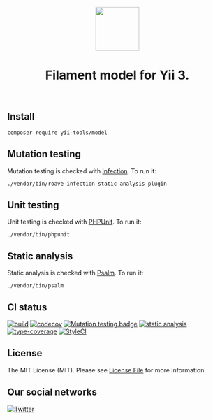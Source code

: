 <p align="center">
    <a href="https://github.com/yii-tools/filament" target="_blank">
        <img src="https://avatars.githubusercontent.com/u/121752654?s=200&v=4" height="100px">
    </a>
    <h1 align="center">Filament model for Yii 3.</h1>
    <br>
</p>

## Install

```shell
composer require yii-tools/model
```

## Mutation testing

Mutation testing is checked with [Infection](https://infection.github.io/). To run it:

```shell
./vendor/bin/roave-infection-static-analysis-plugin
```

## Unit testing

Unit testing is checked with [PHPUnit](https://phpunit.de/). To run it:

```shell
./vendor/bin/phpunit
```

## Static analysis

Static analysis is checked with [Psalm](https://psalm.dev/). To run it:

```shell
./vendor/bin/psalm
```

## CI status

[![build](https://github.com/yii-tools/model/actions/workflows/build.yml/badge.svg)](https://github.com/yii-tools/model/actions/workflows/build.yml)
[![codecov](https://codecov.io/gh/yii-tools/model/branch/main/graph/badge.svg?token=CEBVCYZNQK)](https://codecov.io/gh/yii-tools/model)
[![Mutation testing badge](https://img.shields.io/endpoint?style=flat&url=https%3A%2F%2Fbadge-api.stryker-mutator.io%2Fgithub.com%2Fyii-tools%2Fmodel%2Fmain)](https://dashboard.stryker-mutator.io/reports/github.com/yii-tools/model/main)
[![static analysis](https://github.com/yii-tools/model/actions/workflows/static.yml/badge.svg)](https://github.com/yii-tools/model/actions/workflows/static.yml)
[![type-coverage](https://shepherd.dev/github/yii-tools/model/coverage.svg)](https://shepherd.dev/github/yiii-tools/model)
[![StyleCI](https://github.styleci.io/repos/584520921/shield?branch=main)](https://github.styleci.io/repos/584520921?branch=main)

## License

The MIT License (MIT). Please see [License File](LICENSE.md) for more information.

## Our social networks

[![Twitter](https://img.shields.io/badge/twitter-follow-1DA1F2?logo=twitter&logoColor=1DA1F2&labelColor=555555?style=flat)](https://twitter.com/Terabytesoftw)
